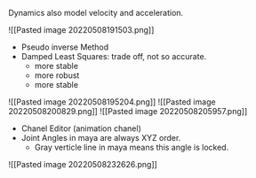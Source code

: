 Dynamics also model velocity and acceleration.

![[Pasted image 20220508191503.png]]

- Pseudo inverse Method
- Damped Least Squares: trade off, not so accurate.
	- more stable
	- more robust 
	- more stable

![[Pasted image 20220508195204.png]]
![[Pasted image 20220508200829.png]]
![[Pasted image 20220508205957.png]]

- Chanel Editor (animation chanel)
- Joint Angles in maya are always XYZ order.
	- Gray verticle line in maya means this angle is locked.

![[Pasted image 20220508232626.png]]